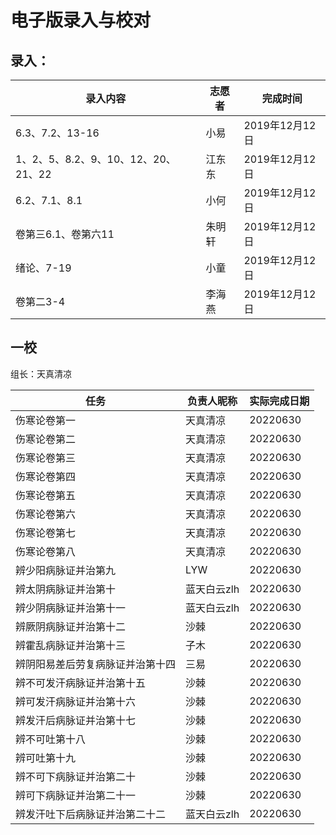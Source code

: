 # 电子版录入与校对

## 录入：

| 录入内容                            | 志愿者 | 完成时间       |
| ----------------------------------- | ------ | -------------- |
| 6.3、7.2、13-16                     | 小易   | 2019年12月12日 |
| 1、2、5、8.2、9、10、12、20、21、22 | 江东东 | 2019年12月12日 |
| 6.2、7.1、8.1                       | 小何   | 2019年12月12日 |
| 卷第三6.1、卷第六11                 | 朱明轩 | 2019年12月12日 |
| 绪论、7-19                          | 小童   | 2019年12月12日 |
| 卷第二3-4                           | 李海燕 | 2019年12月12日 |

## 一校

组长：天真清凉

| 任务                             | 负责人昵称  | 实际完成日期 |
| -------------------------------- | ----------- | ------------ |
| 伤寒论卷第一                     | 天真清凉    | 20220630     |
| 伤寒论卷第二                     | 天真清凉    | 20220630     |
| 伤寒论卷第三                     | 天真清凉    | 20220630     |
| 伤寒论卷第四                     | 天真清凉    | 20220630     |
| 伤寒论卷第五                     | 天真清凉    | 20220630     |
| 伤寒论卷第六                     | 天真清凉    | 20220630     |
| 伤寒论卷第七                     | 天真清凉    | 20220630     |
| 伤寒论卷第八                     | 天真清凉    | 20220630     |
| 辨少阳病脉证并治第九             | LYW         | 20220630     |
| 辨太阴病脉证并治第十             | 蓝天白云zlh | 20220630     |
| 辨少阴病脉证并治第十一           | 蓝天白云zlh | 20220630     |
| 辨厥阴病脉证并治第十二           | 沙棘        | 20220630     |
| 辨霍乱病脉证并治第十三           | 子木        | 20220630     |
| 辨阴阳易差后劳复病脉证并治第十四 | 三易        | 20220630     |
| 辨不可发汗病脉证并治第十五       | 沙棘        | 20220630     |
| 辨可发汗病脉证并治第十六         | 沙棘        | 20220630     |
| 辨发汗后病脉证并治第十七         | 沙棘        | 20220630     |
| 辨不可吐第十八                   | 沙棘        | 20220630     |
| 辨可吐第十九                     | 沙棘        | 20220630     |
| 辨不可下病脉证并治第二十         | 沙棘        | 20220630     |
| 辨可下病脉证并治第二十一         | 沙棘        | 20220630     |
| 辨发汗吐下后病脉证并治第二十二   | 蓝天白云zlh | 20220630     |